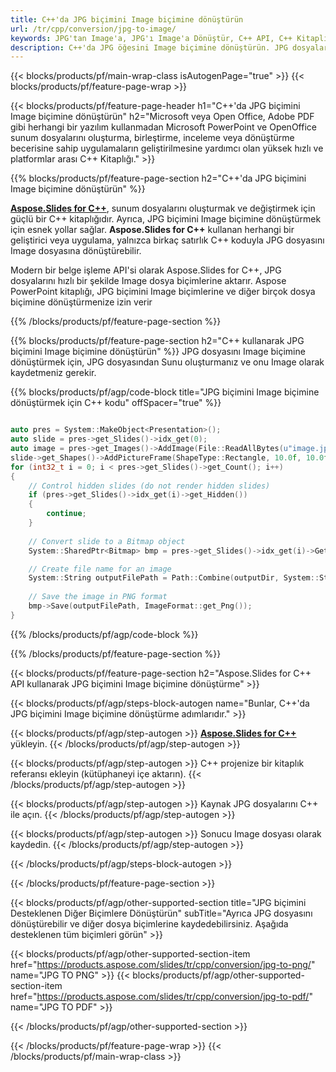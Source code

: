 ```yaml
---
title: C++'da JPG biçimini Image biçimine dönüştürün
url: /tr/cpp/conversion/jpg-to-image/
keywords: JPG'tan Image'a, JPG'ı Image'a Dönüştür, C++ API, C++ Kitaplığı, JPG, Image
description: C++'da JPG öğesini Image biçimine dönüştürün. JPG dosyalarını Image dosyalarına dönüştürmek için C++ kitaplık API'sini kullanın
---
```


{{< blocks/products/pf/main-wrap-class isAutogenPage="true" >}}
{{< blocks/products/pf/feature-page-wrap >}}

{{< blocks/products/pf/feature-page-header h1="C++'da JPG biçimini Image biçimine dönüştürün" h2="Microsoft veya Open Office, Adobe PDF gibi herhangi bir yazılım kullanmadan Microsoft PowerPoint ve OpenOffice sunum dosyalarını oluşturma, birleştirme, inceleme veya dönüştürme becerisine sahip uygulamaların geliştirilmesine yardımcı olan yüksek hızlı ve platformlar arası C++ Kitaplığı." >}}

{{% blocks/products/pf/feature-page-section h2="C++'da JPG biçimini Image biçimine dönüştürün" %}}

[**Aspose.Slides for C++**](https://products.aspose.com/slides/tr/cpp/), sunum dosyalarını oluşturmak ve değiştirmek için güçlü bir C++ kitaplığıdır. Ayrıca, JPG biçimini Image biçimine dönüştürmek için esnek yollar sağlar. **Aspose.Slides for C++** kullanan herhangi bir geliştirici veya uygulama, yalnızca birkaç satırlık C++ koduyla JPG dosyasını Image dosyasına dönüştürebilir.

Modern bir belge işleme API'si olarak Aspose.Slides for C++, JPG dosyalarını hızlı bir şekilde Image dosya biçimlerine aktarır. Aspose PowerPoint kitaplığı, JPG biçimini Image biçimlerine ve diğer birçok dosya biçimine dönüştürmenize izin verir

{{% /blocks/products/pf/feature-page-section %}}

{{% blocks/products/pf/feature-page-section  h2="C++ kullanarak JPG biçimini Image biçimine dönüştürün" %}}
JPG dosyasını Image biçimine dönüştürmek için, JPG dosyasından Sunu oluşturmanız ve onu Image olarak kaydetmeniz gerekir.

{{% blocks/products/pf/agp/code-block title="JPG biçimini Image biçimine dönüştürmek için C++ kodu" offSpacer="true" %}}

```cpp

auto pres = System::MakeObject<Presentation>();
auto slide = pres->get_Slides()->idx_get(0);
auto image = pres->get_Images()->AddImage(File::ReadAllBytes(u"image.jpg"));
slide->get_Shapes()->AddPictureFrame(ShapeType::Rectangle, 10.0f, 10.0f, 100.0f, 100.0f, image);
for (int32_t i = 0; i < pres->get_Slides()->get_Count(); i++)
{
    // Control hidden slides (do not render hidden slides)
    if (pres->get_Slides()->idx_get(i)->get_Hidden())
    {
        continue;
    }
    
    // Convert slide to a Bitmap object
    System::SharedPtr<Bitmap> bmp = pres->get_Slides()->idx_get(i)->GetThumbnail(2.f, 2.f);

    // Create file name for an image
    System::String outputFilePath = Path::Combine(outputDir, System::String(u"Slide_") + i + u".png");
    
    // Save the image in PNG format
    bmp->Save(outputFilePath, ImageFormat::get_Png());
}

```


{{% /blocks/products/pf/agp/code-block %}}

{{% /blocks/products/pf/feature-page-section %}}

{{< blocks/products/pf/feature-page-section  h2="Aspose.Slides for C++ API kullanarak JPG biçimini Image biçimine dönüştürme" >}}

{{< blocks/products/pf/agp/steps-block-autogen name="Bunlar, C++'da JPG biçimini Image biçimine dönüştürme adımlarıdır." >}}

{{< blocks/products/pf/agp/step-autogen >}}
[**Aspose.Slides for C++**](https://products.aspose.com/slides/tr/cpp/) yükleyin.
{{< /blocks/products/pf/agp/step-autogen >}}

{{< blocks/products/pf/agp/step-autogen >}}
C++ projenize bir kitaplık referansı ekleyin (kütüphaneyi içe aktarın).
{{< /blocks/products/pf/agp/step-autogen >}}

{{< blocks/products/pf/agp/step-autogen >}}
Kaynak JPG dosyalarını C++ ile açın.
{{< /blocks/products/pf/agp/step-autogen >}}

{{< blocks/products/pf/agp/step-autogen >}}
Sonucu Image dosyası olarak kaydedin.
{{< /blocks/products/pf/agp/step-autogen >}}

{{< /blocks/products/pf/agp/steps-block-autogen >}}

{{< /blocks/products/pf/feature-page-section >}}

{{< blocks/products/pf/agp/other-supported-section title="JPG biçimini Desteklenen Diğer Biçimlere Dönüştürün" subTitle="Ayrıca JPG dosyasını dönüştürebilir ve diğer dosya biçimlerine kaydedebilirsiniz. Aşağıda desteklenen tüm biçimleri görün" >}}

{{< blocks/products/pf/agp/other-supported-section-item href="https://products.aspose.com/slides/tr/cpp/conversion/jpg-to-png/" name="JPG TO PNG" >}}
{{< blocks/products/pf/agp/other-supported-section-item href="https://products.aspose.com/slides/tr/cpp/conversion/jpg-to-pdf/" name="JPG TO PDF" >}}


{{< /blocks/products/pf/agp/other-supported-section >}}

{{< /blocks/products/pf/feature-page-wrap >}}
{{< /blocks/products/pf/main-wrap-class >}}